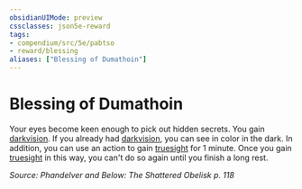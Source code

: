 ```yaml
---
obsidianUIMode: preview
cssclasses: json5e-reward
tags:
- compendium/src/5e/pabtso
- reward/blessing
aliases: ["Blessing of Dumathoin"]
---
```

# Blessing of Dumathoin

Your eyes become keen enough to pick out hidden secrets. You gain [darkvision](/2-Mechanics/CLI/rules/senses.md#darkvision). If you already had [darkvision](/2-Mechanics/CLI/rules/senses.md#darkvision), you can see in color in the dark. In addition, you can use an action to gain [truesight](/2-Mechanics/CLI/rules/senses.md#truesight) for 1 minute. Once you gain [truesight](/2-Mechanics/CLI/rules/senses.md#truesight) in this way, you can't do so again until you finish a long rest.

*Source: Phandelver and Below: The Shattered Obelisk p. 118*